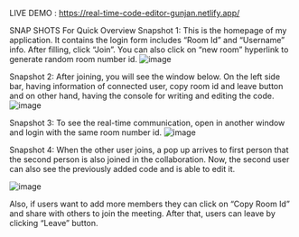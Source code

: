 LIVE DEMO : https://real-time-code-editor-gunjan.netlify.app/

SNAP SHOTS For Quick Overview
Snapshot 1: This is the homepage of my application. It contains the login form includes “Room Id” and “Username” info. After filling, click “Join”. You can also click on “new room” hyperlink to generate random room number id.
 ![image](https://github.com/GUNJAN-AGGARWAL16/real-time-code-editor/assets/76522256/1c35d4ac-31e1-48c5-b7a2-b40f08e56586)
 
Snapshot 2: After joining, you will see the window below. On the left side bar, having information of connected user, copy room id and leave button and on other hand, having the console for writing and editing the code.
 ![image](https://github.com/GUNJAN-AGGARWAL16/real-time-code-editor/assets/76522256/57e1f50a-4556-4aed-927c-3af313b6c2ef)
 
Snapshot 3: To see the real-time communication, open in another window and login with the same room number id.
 ![image](https://github.com/GUNJAN-AGGARWAL16/real-time-code-editor/assets/76522256/d4bdb107-23af-4a4b-bd51-de68bc6d5b34)
 
Snapshot 4: When the other user joins, a pop up arrives to first person that the second person is also joined in the collaboration. Now, the second user can also see the previously added code and is able to edit it.

 ![image](https://github.com/GUNJAN-AGGARWAL16/real-time-code-editor/assets/76522256/af8fbd3d-68f5-4c47-a942-4d90a52632da)
 
Also, if users want to add more members they can click on “Copy Room Id” and share with others to join the meeting. After that, users can leave by clicking “Leave” button.




